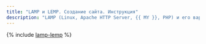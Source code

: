 ```yaml
---
title: "LAMP и LEMP. Создание сайта. Инструкция"
description: "LAMP (Linux, Apache HTTP Server, {{ MY }}, PHP) и его вариация LEMP (где Apache заменяется на Nginx) — это популярные наборы компонентов для развертывания веб-приложений и динамических сайтов. С помощью этой инструкции вы научитесь разворачивать LAMP в инфраструктуре {{ yandex-cloud }}, в результате вы запустите виртуальную машину, на которой будет работать веб-сервер вашего сайта."
---
```


{% include [lamp-lemp](../../../_tutorials/web/lamp-lemp.md) %}
